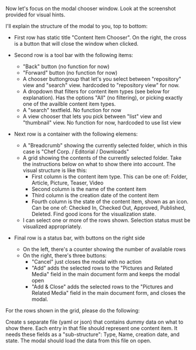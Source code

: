 Now let's focus on the modal chooser window. Look at the screenshot provided for visual hints.

I'll explain the structure of the modal to you, top to bottom:

* First row has static title "Content Item Chooser". On the right, the cross is a button that will close the window when clicked.
* Second row is a tool bar with the following items:
  * "Back" button (no function for now)
  * "Forward" button (no function for now)
  * A chooser buttongroup that let's you select between "repository" view and "search" view. hardcoded to "repository view" for now.
  * A dropdown that filters for content item types (see below for explanation). Has the options "All" (no filtering), or picking exactly one of the availble content item types.
  * A "search" textfield. No function for now
  * A view chooser that lets you pick between "list" view and "thumbnail" view. No function for now, hardcoded to use list view
* Next row is a container with the following elemens:
  * A "Breadcrumb" showing the currently selected folder, which in this case is "Chef Corp. / Editorial / Downloads"
  * A grid showing the contents of the currently selected folder. Take the instructions below on what to show there into account. The visual structure is like this:
    * First column is the content item type. This can be one of: Folder, Article, Picture, Teaser, Video
    * Second column is the name of the content item
    * Third column is the creation date of the content item
    * Fourth column is the state of the content item, shown as an icon. Can be one of: Checked In, Checked Out, Approved, Published, Deleted. Find good icons for the visualization state.
  * I can select one or more of the rows shown. Selection status must be visualized appropriately.
  
* Final row is a status bar, with buttons on the right side
  * On the left, there's a counter showing the number of available rows
  * On the right, there's three buttons:
    * "Cancel" just closes the modal with no action
    * "Add" adds the selected rows to the "Pictures and Related Media" field in the main document form and keeps the modal open
    * "Add & Close" adds the selected rows to the "Pictures and Related Media" field in the main document form, and closes the modal.
  
For the rows shown in the grid, please do the following:

Create s separate file (yaml or json) that contains dummy data on what to show there.
Each entry in that file should represent one content item. It needs these fields as a "sub-structure": Type, Name, creation date, and state.
The modal should load the data from this file on open.